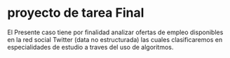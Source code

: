 # proyecto de tarea Final
El Presente caso tiene por finalidad analizar ofertas de empleo disponibles en la red social Twitter (data no estructurada) 
las cuales clasificaremos en especialidades de estudio a traves del uso de algoritmos.
